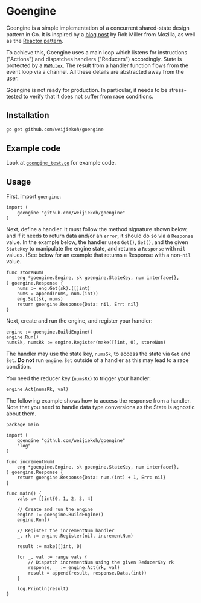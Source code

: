 # Goengine

Goengine is a simple implementation of a concurrent shared-state design pattern
in Go. It is inspired by a [blog
post](https://blog.mozilla.org/services/2014/03/12/sane-concurrency-with-go/)
by Rob Miller from Mozilla, as well as the [Reactor
pattern](https://en.wikipedia.org/wiki/Reactor_pattern).

To achieve this, Goengine uses a main loop which listens for instructions
("Actions") and dispatches handlers ("Reducers") accordingly. State is
protected by a [`RWMutex`](https://golang.org/pkg/sync/#RWMutex). The result
from a handler function flows from the event loop via a channel. All these
details are abstracted away from the user.

Goengine is not ready for production. In particular, it needs to be
stress-tested to verify that it does not suffer from race conditions.

## Installation

```bash
go get github.com/weijiekoh/goengine
```

## Example code

Look at [`goengine_test.go`](./goengine_test.go) for example code.

## Usage

First, import `goengine`:

```golang
import (
    goengine "github.com/weijiekoh/goengine" 
)
```

Next, define a handler. It must follow the method signature shown below,
and if it needs to return data and/or an `error`, it should do so via a
`Response` value. In the example below, the handler uses `Get()`, `Set()`,
and the given `StateKey` to manipulate the engine state, and returns a
`Response` with `nil` values. (See below for an example that returns a Response
with a non-`nil` value.

```golang
func storeNum(
    eng *goengine.Engine, sk goengine.StateKey, num interface{},
) goengine.Response {
	nums := eng.Get(sk).([]int)
	nums = append(nums, num.(int))
	eng.Set(sk, nums)
	return goengine.Response{Data: nil, Err: nil}
}
```

Next, create and run the engine, and register your handler:

```golang
engine := goengine.BuildEngine()
engine.Run()
numsSk, numsRk := engine.Register(make([]int, 0), storeNum)
```

The handler may use the state key, `numsSk`, to access the state via `Get`
and `Set`. **Do not** run `engine.Set` outside of a handler as this may lead to
a race condition.

You need the reducer key (`numsRk`) to trigger your handler:

```golang
engine.Act(numsRk, val)
```

The following example shows how to access the response from a handler. Note
that you need to handle data type conversions as the State is agnostic about
them.

```golang
package main

import (
	goengine "github.com/weijiekoh/goengine"
	"log"
)

func incrementNum(
	eng *goengine.Engine, sk goengine.StateKey, num interface{},
) goengine.Response {
	return goengine.Response{Data: num.(int) + 1, Err: nil}
}

func main() {
	vals := []int{0, 1, 2, 3, 4}

	// Create and run the engine
	engine := goengine.BuildEngine()
	engine.Run()

	// Register the incrementNum handler
	_, rk := engine.Register(nil, incrementNum)

	result := make([]int, 0)

	for _, val := range vals {
		// Dispatch incrementNum using the given ReducerKey rk
		response, _ := engine.Act(rk, val)
		result = append(result, response.Data.(int))
	}

	log.Println(result)
}
```
